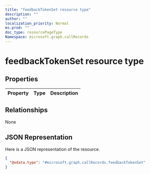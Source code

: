 ```yaml
---
title: "feedbackTokenSet resource type"
description: ""
author: ""
localization_priority: Normal
ms.prod: ""
doc_type: resourcePageType
Namespace: microsoft.graph.callRecords
---
```



# feedbackTokenSet resource type



## Properties
|Property|Type|Description|
|:---|:---|:---|

## Relationships
None

## JSON Representation
Here is a JSON representation of the resource.
<!-- {
  "blockType": "resource",
  "@odata.type": "microsoft.graph.callRecords.feedbackTokenSet"
}
-->
``` json
{
  "@odata.type": "#microsoft.graph.callRecords.feedbackTokenSet"
}
```

